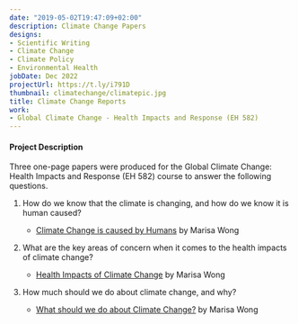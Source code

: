 ```yaml
---
date: "2019-05-02T19:47:09+02:00"
description: Climate Change Papers
designs:
- Scientific Writing
- Climate Change
- Climate Policy
- Environmental Health
jobDate: Dec 2022
projectUrl: https://t.ly/i791D
thumbnail: climatechange/climatepic.jpg
title: Climate Change Reports
work:
- Global Climate Change - Health Impacts and Response (EH 582)
---
```


#### Project Description
Three one-page papers were produced for the Global Climate Change: Health Impacts and Response (EH 582) course to answer the following questions.
1. How do we know that the climate is changing, and how do we know it is human caused?
    - [Climate Change is caused by Humans](https://github.com/marisadyw/MarisaWong-Portfolio/blob/main/Project%20Documents/Final%20Paper_Climate-Human-Caused_Marisa%20Wong.pdf) by Marisa Wong

2. What are the key areas of concern when it comes to the health impacts of climate change?
    - [Health Impacts of Climate Change](https://github.com/marisadyw/MarisaWong-Portfolio/blob/main/Project%20Documents/Final%20Paper_Health%20Impacts%20and%20Climate%20Change_Marisa%20Wong.pdf) by Marisa Wong

3. How much should we do about climate change, and why?
    - [What should we do about Climate Change?](https://github.com/marisadyw/MarisaWong-Portfolio/blob/main/Project%20Documents/How%20Much%20to%20do_Climate_Final%20Paper_Marisa%20Wong.pdf) by Marisa Wong